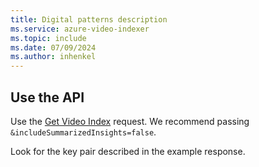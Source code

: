 ```yaml
---
title: Digital patterns description
ms.service: azure-video-indexer
ms.topic: include
ms.date: 07/09/2024
ms.author: inhenkel
---
```


## Use the API

Use the [Get Video Index](https://api-portal.videoindexer.ai/api-details#api=Operations&operation=Get-Video-Index) request. We recommend passing `&includeSummarizedInsights=false`. 

Look for the key pair described in the example response.
